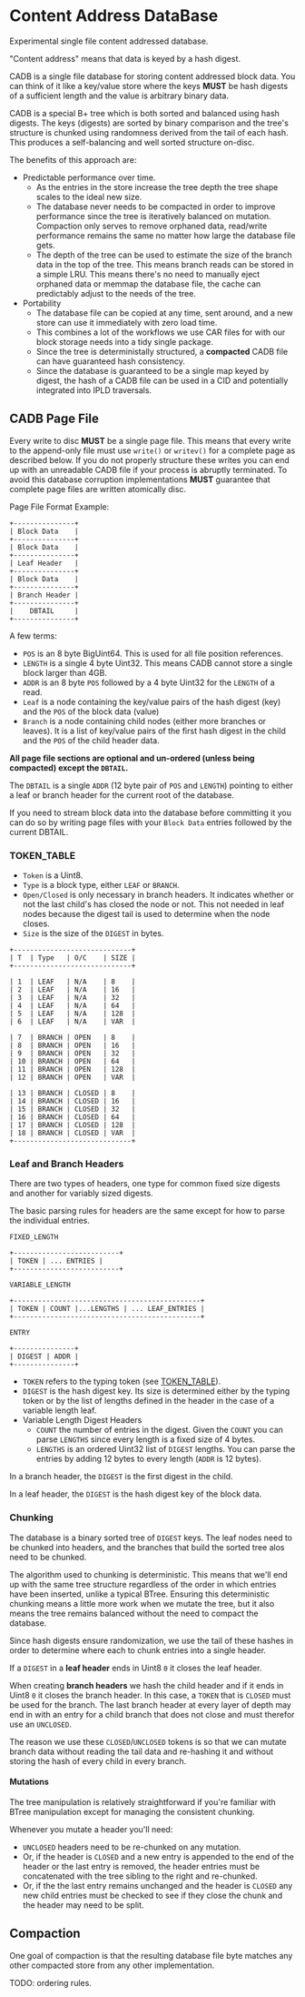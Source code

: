 # Content Address DataBase

Experimental single file content addressed database.

"Content address" means that data is keyed by a hash digest.

CADB is a single file database for storing content addressed block data. You can think of it
like a key/value store where the keys **MUST** be hash digests of a sufficient length and the
value is arbitrary binary data.

CADB is a special B+ tree which is both sorted and balanced using hash digests. The keys (digests) are
sorted by binary comparison and the tree's structure is chunked using randomness derived from the tail
of each hash. This produces a self-balancing and well sorted structure on-disc.

The benefits of this approach are:

* Predictable performance over time.
  * As the entries in the store increase the tree depth the tree shape scales to the ideal new size.
  * The database never needs to be compacted in order to improve performance since the tree is
    iteratively balanced on mutation. Compaction only serves to remove orphaned data, read/write performance
    remains the same no matter how large the database file gets.
  * The depth of the tree can be used to estimate the size of the branch data in the top of the tree.
    This means branch reads can be stored in a simple LRU. This means there's no need to manually eject
    orphaned data or memmap the database file, the cache can predictably adjust to the needs of the tree.
* Portability
  * The database file can be copied at any time, sent around, and a new store can use it immediately with
    zero load time.
  * This combines a lot of the workflows we use CAR files for with our block storage needs into a tidy single
    package.
  * Since the tree is deterministally structured, a **compacted** CADB file can have guaranteed hash consistency.
  * Since the database is guaranteed to be a single map keyed by digest, the hash of a CADB file can be used in a CID
    and potentially integrated into IPLD traversals.
    
## CADB Page File

Every write to disc **MUST** be a single page file. This means that every write to the append-only file must use
`write()` or `writev()` for a complete page as described below. If you do not properly structure these writes you
can end up with an unreadable CADB file if your process is abruptly terminated. To avoid this database corruption
implementations **MUST** guarantee that complete page files are written atomically disc.

Page File Format Example:

```
+---------------+
| Block Data    |
+---------------+
| Block Data    |
+---------------+
| Leaf Header   |
+---------------+
| Block Data    |
+---------------+
| Branch Header |
+---------------+
|    DBTAIL     |
+---------------+
```

A few terms:

* `POS` is an 8 byte BigUint64. This is used for all file position references.
* `LENGTH` is a single 4 byte Uint32. This means CADB cannot store a single block larger than 4GB.
* `ADDR` is an 8 byte `POS` followed by a 4 byte Uint32 for the `LENGTH` of a read.
* `Leaf` is a node containing the key/value pairs of the hash digest (key) and the `POS` of the block data (value)
* `Branch` is a node containing child nodes (either more branches or leaves). It is a list of key/value pairs of the first hash digest
  in the child and the `POS` of the child header data.

**All page file sections are optional and un-ordered (unless being compacted) except the `DBTAIL`.**

The `DBTAIL` is a single `ADDR` (12 byte pair of `POS` and `LENGTH`) pointing to either a leaf or branch header for the current root of the database.

If you need to stream block data into the database before committing it you can do so by writing page files with your `Block Data`
entries followed by the current DBTAIL.

### TOKEN_TABLE

* `Token` is a Uint8.
* `Type` is a block type, either `LEAF` or `BRANCH`.
* `Open/Closed` is only necessary in branch headers. It indicates whether or not the last child's has closed the
  node or not. This not needed in leaf nodes because the digest tail is used to determine when the node closes.
* `Size` is the size of the `DIGEST` in bytes.

```
+-----------------------------+
| T  | Type   | O/C    | SIZE |
+-----------------------------+

| 1  | LEAF   | N/A    | 8    |
| 2  | LEAF   | N/A    | 16   |
| 3  | LEAF   | N/A    | 32   |
| 4  | LEAF   | N/A    | 64   |
| 5  | LEAF   | N/A    | 128  |
| 6  | LEAF   | N/A    | VAR  |

| 7  | BRANCH | OPEN   | 8    |
| 8  | BRANCH | OPEN   | 16   |
| 9  | BRANCH | OPEN   | 32   |
| 10 | BRANCH | OPEN   | 64   |
| 11 | BRANCH | OPEN   | 128  |
| 12 | BRANCH | OPEN   | VAR  |

| 13 | BRANCH | CLOSED | 8    |
| 14 | BRANCH | CLOSED | 16   |
| 15 | BRANCH | CLOSED | 32   |
| 16 | BRANCH | CLOSED | 64   |
| 17 | BRANCH | CLOSED | 128  |
| 18 | BRANCH | CLOSED | VAR  |
+-----------------------------+
```

### Leaf and Branch Headers

There are two types of headers, one type for common fixed size digests and another for variably sized digests.

The basic parsing rules for headers are the same except for how to parse the individual entries.

```
FIXED_LENGTH

+--------------------------+
| TOKEN | ... ENTRIES |
+--------------------------+

VARIABLE_LENGTH

+----------------------------------------------+
| TOKEN | COUNT |...LENGTHS | ... LEAF_ENTRIES |
+----------------------------------------------+

ENTRY

+---------------+
| DIGEST | ADDR |
+---------------+ 
```

* `TOKEN` refers to the typing token (see [TOKEN_TABLE](#TOKEN_TABLE)).
* `DIGEST` is the hash digest key. Its size is determined either by the typing token or by the list of lengths
  defined in the header in the case of a variable length leaf.
* Variable Length Digest Headers
  * `COUNT` the number of entries in the digest. Given the `COUNT` you can parse `LENGTHS` since every length is a fixed size of 4 bytes.
  * `LENGTHS` is an ordered Uint32 list of `DIGEST` lengths. You can parse the entries by adding 12 bytes to every length (`ADDR` is 12 bytes).

In a branch header, the `DIGEST` is the first digest in the child.

In a leaf header, the `DIGEST` is the hash digest key of the block data.

### Chunking

The database is a binary sorted tree of `DIGEST` keys. The leaf nodes need to be chunked into headers, and the branches that build
the sorted tree alos need to be chunked.

The algorithm used to chunking is deterministic. This means that we'll end up with the same tree structure regardless of the order in which
entries have been inserted, unlike a typical BTree. Ensuring this deterministic chunking means a little more work when we mutate the tree,
but it also means the tree remains balanced without the need to compact the database.

Since hash digests ensure randomization, we use the tail of these hashes in order to determine where each to chunk entries into a single header.

If a `DIGEST` in a **leaf header** ends in Uint8 `0` it closes the leaf header.

When creating **branch headers** we hash the child header and if it ends in Uint8 `0` it closes the branch header. In this case, a `TOKEN` that
is `CLOSED` must be used for the branch. The last branch header at every layer of depth may end in with an entry for a child branch that does not
close and must therefor use an `UNCLOSED`.

The reason we use these `CLOSED`/`UNCLOSED` tokens is so that we can mutate branch data without reading the tail data and re-hashing it and without
storing the hash of every child in every branch.

#### Mutations

The tree manipulation is relatively straightforward if you're familiar with BTree manipulation except for managing the consistent chunking.

Whenever you mutate a header you'll need:

* `UNCLOSED` headers need to be re-chunked on any mutation.
* Or, if the header is `CLOSED` and a new entry is appended to the end of the header or the last entry is removed, the header entries must be concatenated with
  the tree sibling to the right and re-chunked.
* Or, if the the last entry remains unchanged and the header is `CLOSED` any new child entries must be checked to see if they close the chunk and the header
  may need to be split.
  
## Compaction

One goal of compaction is that the resulting database file byte matches any other compacted store from any other implementation.

TODO: ordering rules.

